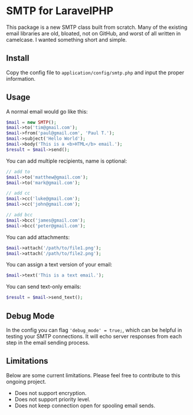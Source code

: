 # SMTP for LaravelPHP #

This package is a new SMTP class built from scratch.  Many of the existing email libraries are old, bloated, not on GitHub, and worst of all written in camelcase.  I wanted something short and simple.

## Install ##

Copy the config file to ``application/config/smtp.php`` and input the proper information.

## Usage ##

A normal email would go like this:

```php
$mail = new SMTP();
$mail->to('tim@gmail.com');
$mail->from('paul@gmail.com', 'Paul T.');
$mail->subject('Hello World');
$mail->body('This is a <b>HTML</b> email.');
$result = $mail->send();
```

You can add multiple recipients, name is optional:

```php
// add to
$mail->to('matthew@gmail.com');
$mail->to('mark@gmail.com');

// add cc
$mail->cc('luke@gmail.com');
$mail->cc('john@gmail.com');

// add bcc
$mail->bcc('james@gmail.com');
$mail->bcc('peter@gmail.com');
```

You can add attachments:

```php
$mail->attach('/path/to/file1.png');
$mail->attach('/path/to/file2.png');
```

You can assign a text version of your email:

```php
$mail->text('This is a text email.');
```

You can send text-only emails:

```php
$result = $mail->send_text();
```

## Debug Mode ##

In the config you can flag ``'debug_mode' = true;``, which can be helpful in testing your SMTP connections.  It will echo server responses from each step in the email sending process.

## Limitations ##

Below are some current limitations.  Please feel free to contribute to this ongoing project.

* Does not support encryption.
* Does not support priority level.
* Does not keep connection open for spooling email sends.